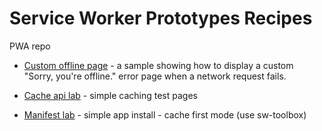 # Service Worker Prototypes Recipes
PWA repo

- [Custom offline page](https://thebatz.github.io/pwa/prototypes/offline-fallback/index.html) -
a sample showing how to display a custom "Sorry, you're offline." error page when a network request fails.

- [Cache api lab](https://thebatz.github.io/pwa/cache-api-lab/index.html) -
simple caching test pages

- [Manifest lab](https://thebatz.github.io/pwa/proto-ui/index.html) -
simple app install - cache first mode (use sw-toolbox)
